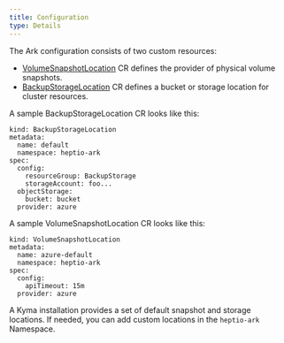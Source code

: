 ```yaml
---
title: Configuration
type: Details
---
```


The Ark configuration consists of two custom resources:

- [VolumeSnapshotLocation](https://velero.io/docs/v1.0.0/api-types/volumesnapshotlocation/) CR defines the provider of physical volume snapshots.
- [BackupStorageLocation](https://velero.io/docs/v1.0.0/api-types/backupstoragelocation/) CR defines a bucket or storage location for cluster resources.

A sample BackupStorageLocation CR looks like this:

```apiVersion: ark.heptio.com/v1
kind: BackupStorageLocation
metadata:
  name: default
  namespace: heptio-ark
spec:
  config:
    resourceGroup: BackupStorage
    storageAccount: foo...
  objectStorage:
    bucket: bucket
  provider: azure
```

A sample VolumeSnapshotLocation CR looks like this:

```apiVersion: ark.heptio.com/v1
kind: VolumeSnapshotLocation
metadata:
  name: azure-default
  namespace: heptio-ark
spec:
  config:
    apiTimeout: 15m
  provider: azure
```

A Kyma installation provides a set of default snapshot and storage locations. If needed, you can add custom locations in the `heptio-ark` Namespace.